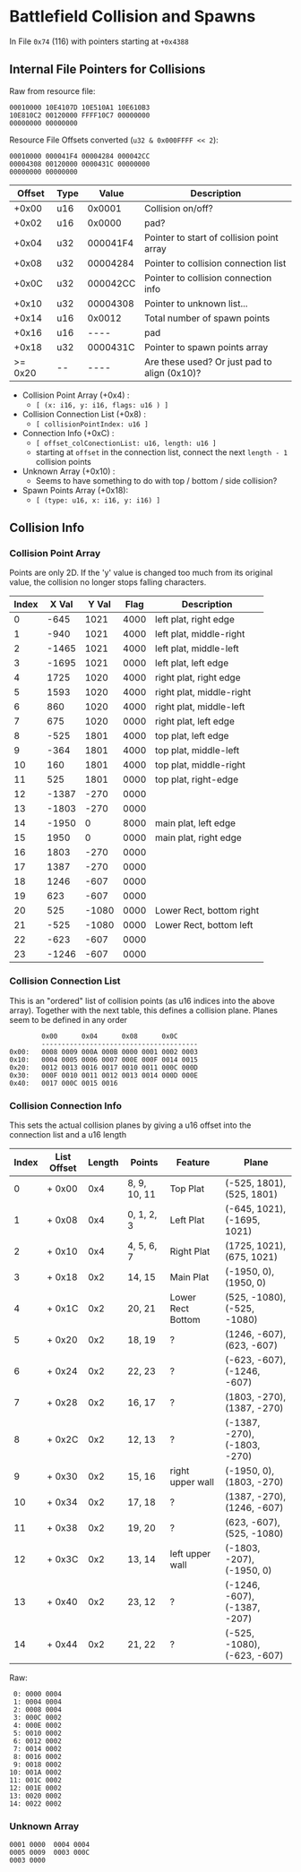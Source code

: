 # Battlefield Collision and Spawns
In File `0x74` (116) with pointers starting at `+0x4388`

## Internal File Pointers for Collisions
Raw from resource file:
```
00010000 10E4107D 10E510A1 10E610B3
10E810C2 00120000 FFFF10C7 00000000
00000000 00000000
```

Resource File Offsets converted (`u32 & 0x000FFFF << 2`):
```
00010000 000041F4 00004284 000042CC
00004308 00120000 0000431C 00000000
00000000 00000000
```

| Offset  | Type  | Value     | Description |
|---------|-------|-----------|-------------|
| +0x00   | u16   | 0x0001    | Collision on/off? |
| +0x02   | u16   | 0x0000    | pad? |
| +0x04   | u32   | 000041F4  | Pointer to start of collision point array |
| +0x08   | u32   | 00004284  | Pointer to collision connection list |
| +0x0C   | u32   | 000042CC  | Pointer to collision connection info |
| +0x10   | u32   | 00004308  | Pointer to unknown list... |
| +0x14   | u16   | 0x0012    | Total number of spawn points |
| +0x16   | u16   | ----      | pad |
| +0x18   | u32   | 0000431C  | Pointer to spawn points array |
| >= 0x20 | --    | ----      | Are these used? Or just pad to align (0x10)? |

* Collision Point Array (+0x4) :
  * `[ (x: i16, y: i16, flags: u16 ) ]`
* Collision Connection List (+0x8) :
  * `[ collisionPointIndex: u16 ]`
* Connection Info (+0xC) :
  * `[ offset_colConectionList: u16, length: u16 ]`
  * starting at `offset` in the connection list, connect the next `length - 1` collision points
* Unknown Array (+0x10) :
  * Seems to have something to do with top / bottom / side collision?
* Spawn Points Array (+0x18):
  * `[ (type: u16, x: i16, y: i16) ]`

## Collision Info
### Collision Point Array
Points are only 2D. If the 'y' value is changed too much from its original value,
the collision no longer stops falling characters.

| Index | X Val | Y Val | Flag | Description |
|-------|-------|-------|------|-------------|
| 0     | -645  | 1021  | 4000 | left plat, right edge |
| 1     | -940  | 1021  | 4000 | left plat, middle-right |
| 2     | -1465 | 1021  | 4000 | left plat, middle-left |
| 3     | -1695 | 1021  | 0000 | left plat, left edge |
| 4     | 1725  | 1020  | 4000 | right plat, right edge  |
| 5     | 1593  | 1020  | 4000 | right plat, middle-right |
| 6     | 860   | 1020  | 4000 | right plat, middle-left |
| 7     | 675   | 1020  | 0000 | right plat, left edge |
| 8     | -525  | 1801  | 4000 | top plat, left edge |
| 9     | -364  | 1801  | 4000 | top plat, middle-left |
| 10    | 160   | 1801  | 4000 | top plat, middle-right |
| 11    | 525   | 1801  | 0000 | top plat, right-edge |
| 12    | -1387 | -270  | 0000 |    |
| 13    | -1803 | -270  | 0000 |    |
| 14    | -1950 | 0     | 8000 | main plat, left edge  |
| 15    | 1950  | 0     | 0000 | main plat, right edge |
| 16    | 1803  | -270  | 0000 |    |
| 17    | 1387  | -270  | 0000 |    |
| 18    | 1246  | -607  | 0000 |    |
| 19    | 623   | -607  | 0000 |    |
| 20    | 525   | -1080 | 0000 | Lower Rect, bottom right   |
| 21    | -525  | -1080 | 0000 | Lower Rect, bottom left   |
| 22    | -623  | -607  | 0000 |    |
| 23    | -1246 | -607  | 0000 |    |

### Collision Connection List
This is an "ordered" list of collision points (as u16 indices into the above array).
Together with the next table, this defines a collision plane. Planes seem to be
defined in any order

```
        0x00      0x04      0x08      0x0C
        ---------------------------------------
0x00:   0008 0009 000A 000B 0000 0001 0002 0003
0x10:   0004 0005 0006 0007 000E 000F 0014 0015
0x20:   0012 0013 0016 0017 0010 0011 000C 000D
0x30:   000F 0010 0011 0012 0013 0014 000D 000E
0x40:   0017 000C 0015 0016
```

### Collision Connection Info
This sets the actual collision planes by giving a u16 offset into the
connection list and a u16 length

| Index | List Offset | Length  | Points        | Feature   | Plane |
|-------|-------------|---------|---------------|-----------|-------|
| 0     | + 0x00      | 0x4     | 8, 9, 10, 11  | Top Plat  | (-525, 1801), (525, 1801) |
| 1     | + 0x08      | 0x4     | 0, 1, 2, 3    | Left Plat | (-645, 1021), (-1695, 1021) |
| 2     | + 0x10      | 0x4     | 4, 5, 6, 7    | Right Plat| (1725, 1021), (675, 1021) |
| 3     | + 0x18      | 0x2     | 14, 15        | Main Plat | (-1950, 0), (1950, 0) |
| 4     | + 0x1C      | 0x2     | 20, 21        | Lower Rect Bottom | (525, -1080), (-525, -1080) |
| 5     | + 0x20      | 0x2     | 18, 19        | ? | (1246, -607), (623, -607) |
| 6     | + 0x24      | 0x2     | 22, 23        | ? | (-623, -607), (-1246, -607) |
| 7     | + 0x28      | 0x2     | 16, 17        | ? | (1803, -270), (1387, -270) |
| 8     | + 0x2C      | 0x2     | 12, 13        | ? | (-1387, -270), (-1803, -270) |
| 9     | + 0x30      | 0x2     | 15, 16        | right upper wall | (-1950, 0), (1803, -270) |
| 10    | + 0x34      | 0x2     | 17, 18        | ? | (1387, -270), (1246, -607) |
| 11    | + 0x38      | 0x2     | 19, 20        | ? | (623, -607), (525, -1080) |
| 12    | + 0x3C      | 0x2     | 13, 14        | left upper wall | (-1803, -207), (-1950, 0) |
| 13    | + 0x40      | 0x2     | 23, 12        | ? | (-1246, -607), (-1387, -207) |
| 14    | + 0x44      | 0x2     | 21, 22        | ? | (-525, -1080), (-623, -607) |


Raw:
```
 0: 0000 0004
 1: 0004 0004
 2: 0008 0004
 3: 000C 0002
 4: 000E 0002
 5: 0010 0002
 6: 0012 0002
 7: 0014 0002
 8: 0016 0002
 9: 0018 0002
10: 001A 0002
11: 001C 0002
12: 001E 0002
13: 0020 0002
14: 0022 0002
```

### Unknown Array

```
0001 0000  0004 0004
0005 0009  0003 000C
0003 0000
```
